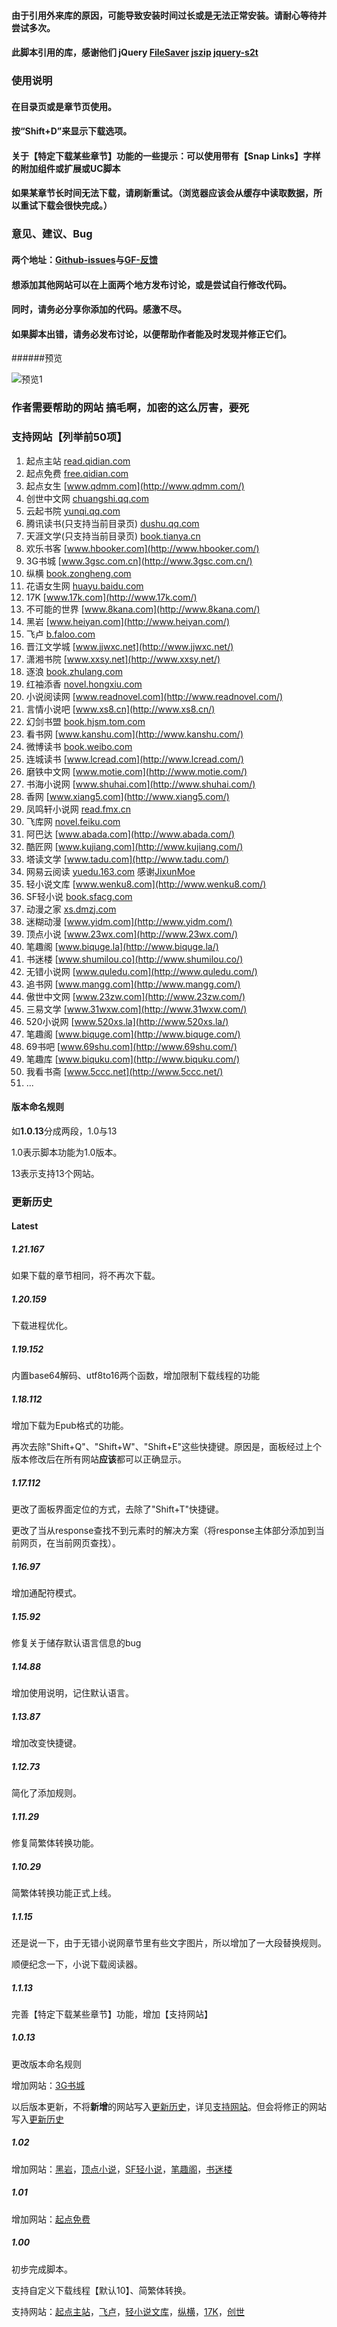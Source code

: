 #### 由于引用外来库的原因，可能导致安装时间过长或是无法正常安装。请耐心等待并尝试多次。

#### 此脚本引用的库，感谢他们 jQuery [FileSaver](https://github.com/eligrey/FileSaver.js) [jszip](https://github.com/Stuk/jszip) [jquery-s2t](https://github.com/hustlzp/jquery-s2t)

### 使用说明

#### 在目录页或是章节页使用。

#### 按“Shift+D”来显示下载选项。

#### 关于【特定下载某些章节】功能的一些提示：可以使用带有【Snap Links】字样的附加组件或扩展或UC脚本

#### 如果某章节长时间无法下载，请刷新重试。（浏览器应该会从缓存中读取数据，所以重试下载会很快完成。）

### 意见、建议、Bug

#### 两个地址：[Github-issues](https://github.com/dodying/UserJs/issues)与[GF-反馈](https://greasyfork.org/zh-CN/scripts/21515-noveldownloader/feedback)

#### 想添加其他网站可以在**上面两个地方**发布讨论，或是尝试自行修改代码。

#### 同时，请务必分享你添加的代码。感激不尽。

#### 如果脚本出错，请务必发布讨论，以便帮助作者能及时发现并修正它们。

######预览

![预览1](https://github.com/dodying/UserJs/raw/master/novelDownloader/1.png)

### 作者需要帮助的网站  搞毛啊，加密的这么厉害，要死



### 支持网站【列举前50项】

1. 起点主站 [read.qidian.com](http://read.qidian.com/)
2. 起点免费 [free.qidian.com](http://free.qidian.com/)
3. 起点女生 [www.qdmm.com](http://www.qdmm.com/)
4. 创世中文网 [chuangshi.qq.com](http://chuangshi.qq.com/)
5. 云起书院 [yunqi.qq.com](http://yunqi.qq.com/)
6. 腾讯读书(只支持当前目录页) [dushu.qq.com](http://dushu.qq.com/)
7. 天涯文学(只支持当前目录页) [book.tianya.cn](http://book.tianya.cn/)
8. 欢乐书客 [www.hbooker.com](http://www.hbooker.com/)
9. 3G书城 [www.3gsc.com.cn](http://www.3gsc.com.cn/)
10. 纵横 [book.zongheng.com](http://book.zongheng.com/)
11. 花语女生网 [huayu.baidu.com](http://huayu.baidu.com/)
12. 17K [www.17k.com](http://www.17k.com/)
13. 不可能的世界 [www.8kana.com](http://www.8kana.com/)
14. 黑岩 [www.heiyan.com](http://www.heiyan.com/)
15. 飞卢 [b.faloo.com](http://b.faloo.com/)
16. 晋江文学城 [www.jjwxc.net](http://www.jjwxc.net/)
17. 潇湘书院 [www.xxsy.net](http://www.xxsy.net/)
18. 逐浪 [book.zhulang.com](http://book.zhulang.com/)
19. 红袖添香 [novel.hongxiu.com](http://novel.hongxiu.com/)
20. 小说阅读网 [www.readnovel.com](http://www.readnovel.com/)
21. 言情小说吧 [www.xs8.cn](http://www.xs8.cn/)
22. 幻剑书盟 [book.hjsm.tom.com](http://book.hjsm.tom.com/)
23. 看书网 [www.kanshu.com](http://www.kanshu.com/)
24. 微博读书 [book.weibo.com](http://book.weibo.com/)
25. 连城读书 [www.lcread.com](http://www.lcread.com/)
26. 磨铁中文网 [www.motie.com](http://www.motie.com/)
27. 书海小说网 [www.shuhai.com](http://www.shuhai.com/)
28. 香网 [www.xiang5.com](http://www.xiang5.com/)
29. 凤鸣轩小说网 [read.fmx.cn](http://read.fmx.cn/)
30. 飞库网 [novel.feiku.com](http://novel.feiku.com/)
31. 阿巴达 [www.abada.com](http://www.abada.com/)
32. 酷匠网 [www.kujiang.com](http://www.kujiang.com/)
33. 塔读文学 [www.tadu.com](http://www.tadu.com/)
34. 网易云阅读 [yuedu.163.com](http://yuedu.163.com/) 感谢[JixunMoe](https://github.com/JixunMoe)
35. 轻小说文库 [www.wenku8.com](http://www.wenku8.com/)
36. SF轻小说 [book.sfacg.com](http://book.sfacg.com/)
37. 动漫之家 [xs.dmzj.com](http://xs.dmzj.com/)
38. 迷糊动漫 [www.yidm.com](http://www.yidm.com/)
39. 顶点小说 [www.23wx.com](http://www.23wx.com/)
40. 笔趣阁 [www.biquge.la](http://www.biquge.la/)
41. 书迷楼 [www.shumilou.co](http://www.shumilou.co/)
42. 无错小说网 [www.quledu.com](http://www.quledu.com/)
43. 追书网 [www.mangg.com](http://www.mangg.com/)
44. 傲世中文网 [www.23zw.com](http://www.23zw.com/)
45. 三易文学 [www.31wxw.com](http://www.31wxw.com/)
46. 520小说网 [www.520xs.la](http://www.520xs.la/)
47. 笔趣阁 [www.biquge.com](http://www.biquge.com/)
48. 69书吧 [www.69shu.com](http://www.69shu.com/)
49. 笔趣库 [www.biquku.com](http://www.biquku.com/)
50. 我看书斋 [www.5ccc.net](http://www.5ccc.net/)
51. ...

#### 版本命名规则

如**1.0.13**分成两段，1.0与13

1.0表示脚本功能为1.0版本。

13表示支持13个网站。

### 更新历史

#### Latest

##### 1.21.167

如果下载的章节相同，将不再次下载。

##### 1.20.159

下载进程优化。

##### 1.19.152

内置base64解码、utf8to16两个函数，增加限制下载线程的功能

##### 1.18.112

增加下载为Epub格式的功能。

再次去除"Shift+Q"、"Shift+W"、"Shift+E"这些快捷键。原因是，面板经过上个版本修改后在所有网站**应该**都可以正确显示。

##### 1.17.112

更改了面板界面定位的方式，去除了"Shift+T"快捷键。

更改了当从response查找不到元素时的解决方案（将response主体部分添加到当前网页，在当前网页查找）。

##### 1.16.97

增加通配符模式。

##### 1.15.92

修复关于储存默认语言信息的bug

##### 1.14.88

增加使用说明，记住默认语言。

##### 1.13.87

增加改变快捷键。

##### 1.12.73

简化了添加规则。

##### 1.11.29

修复简繁体转换功能。

##### 1.10.29

简繁体转换功能正式上线。

##### 1.1.15

还是说一下，由于无错小说网章节里有些文字图片，所以增加了一大段替换规则。

顺便纪念一下，小说下载阅读器。

##### 1.1.13

完善【特定下载某些章节】功能，增加【支持网站】

##### 1.0.13

更改版本命名规则

增加网站：[3G书城](www.3gsc.com.cn)

以后版本更新，不将**新增**的网站写入[更新历史](#更新历史)，详见[支持网站](#支持网站)。但会将修正的网站写入[更新历史](#更新历史)

##### 1.02

增加网站：[黑岩](www.heiyan.com)，[顶点小说](www.23wx.com)，[SF轻小说](book.sfacg.com)，[笔趣阁](www.biquge.la)，[书迷楼](www.shumilou.co)

##### 1.01

增加网站：[起点免费](free.qidian.com)

##### 1.00

初步完成脚本。

支持自定义下载线程【默认10】、简繁体转换。

支持网站：[起点主站](read.qidian.com)，[飞卢](b.faloo.com)，[轻小说文库](www.wenku8.com)，[纵横](book.zongheng.com)，[17K](www.17k.com)，[创世](chuangshi.qq.com)
